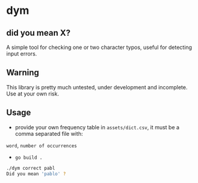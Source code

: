 # dym

## did you mean X?

A simple tool for checking one or two character typos, useful for detecting input errors.

## Warning

This library is pretty much untested, under development and incomplete. Use at your own risk.

## Usage

- provide your own frequency table in `assets/dict.csv`, it must be a comma separated file with: 

`word`, `number of occurrences`

- `go build .`

```bash
./dym correct pabl
Did you mean 'pablo' ?
```

